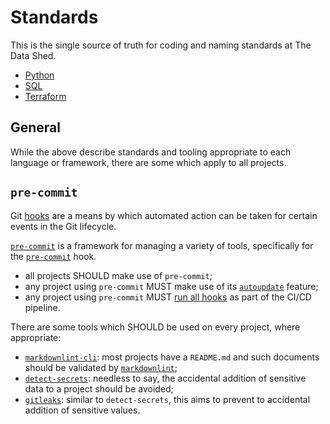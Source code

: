 # Standards

This is the single source of truth for coding and naming standards at The Data
Shed.

- [Python](python-standards.md)
- [SQL](sql-standards.md)
- [Terraform](terraform-standards.md)

## General

While the above describe standards and tooling appropriate to each language or
framework, there are some which apply to all projects.

## `pre-commit`

Git [hooks](https://git-scm.com/book/en/v2/Customizing-Git-Git-Hooks) are a
means by which automated action can be taken for certain events in the Git
lifecycle.

[`pre-commit`](https://pre-commit.com/) is a framework for managing a variety of
tools, specifically for the
[`pre-commit`](https://git-scm.com/book/en/v2/Customizing-Git-Git-Hooks#_committing_workflow_hooks)
hook.

- all projects SHOULD make use of `pre-commit`;
- any project using `pre-commit` MUST make use of its
  [`autoupdate`](https://pre-commit.com/#updating-hooks-automatically) feature;
- any project using `pre-commit` MUST
  [run all hooks](https://pre-commit.com/#usage) as part of the CI/CD pipeline.

There are some tools which SHOULD be used on every project, where appropriate:

- [`markdownlint-cli`](https://github.com/igorshubovych/markdownlint-cli): most
  projects have a `README.md` and such documents should be validated by
  [`markdownlint`](https://github.com/DavidAnson/markdownlint);
- [`detect-secrets`](https://github.com/Yelp/detect-secrets): needless to say,
  the accidental addition of sensitive data to a project should be avoided;
- [`gitleaks`](https://github.com/zricethezav/gitleaks/): similar to
  `detect-secrets`, this aims to prevent to accidental addition of sensitive
  values.
